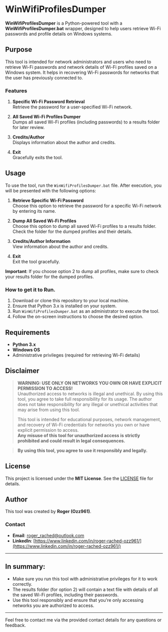 # WinWifiProfilesDumper

**WinWifiProfilesDumper** is a Python-powered tool with a **WinWifiProfilesDumper.bat** wrapper, designed to help users retrieve Wi-Fi passwords and profile details on Windows systems.

## Purpose

This tool is intended for network administrators and users who need to retrieve Wi-Fi passwords and network details of Wi-Fi profiles saved on a Windows system. It helps in recovering Wi-Fi passwords for networks that the user has previously connected to.

### Features

1. **Specific Wi-Fi Password Retrieval**  
   Retrieve the password for a user-specified Wi-Fi network.
   
2. **All Saved Wi-Fi Profiles Dumper**  
   Dumps all saved Wi-Fi profiles (including passwords) to a results folder for later review.
   
3. **Credits/Author**  
   Displays information about the author and credits.
   
4. **Exit**  
   Gracefully exits the tool.

## Usage

To use the tool, run the `WinWifiProfilesDumper.bat` file. After execution, you will be presented with the following options:

1. **Retrieve Specific Wi-Fi Password**  
   Choose this option to retrieve the password for a specific Wi-Fi network by entering its name.

2. **Dump All Saved Wi-Fi Profiles**  
   Choose this option to dump all saved Wi-Fi profiles to a results folder. Check the folder for the dumped profiles and their details.

3. **Credits/Author Information**  
   View information about the author and credits.

4. **Exit**  
   Exit the tool gracefully.

**Important**: If you choose option 2 to dump all profiles, make sure to check your results folder for the dumped profiles.

### How to get it to Run.

1. Download or clone this repository to your local machine.
2. Ensure that Python 3.x is installed on your system.
3. Run `WinWifiProfilesDumper.bat` as an administrator to execute the tool.
4. Follow the on-screen instructions to choose the desired option.

## Requirements

- **Python 3.x**
- **Windows OS**
- Administrative privileges (required for retrieving Wi-Fi details)

## Disclaimer

> **WARNING: USE ONLY ON NETWORKS YOU OWN OR HAVE EXPLICIT PERMISSION TO ACCESS!**  
> Unauthorized access to networks is illegal and unethical. By using this tool, you agree to take full responsibility for its usage. The author does not take responsibility for any illegal or unethical activities that may arise from using this tool.  
>  
> This tool is intended for educational purposes, network management, and recovery of Wi-Fi credentials for networks you own or have explicit permission to access.  
> **Any misuse of this tool for unauthorized access is strictly prohibited and could result in legal consequences.**

> **By using this tool, you agree to use it responsibly and legally.**

## License

This project is licensed under the **MIT License**. See the [LICENSE](LICENSE) file for details.

## Author

This tool was created by **Roger (Ozz961)**.

### Contact

- **Email**: [roger_rached@outlook.com](mailto:roger_rached@outlook.com)
- **LinkedIn**: [https://www.linkedin.com/in/roger-rached-ozz961/](https://www.linkedin.com/in/roger-rached-ozz961/)

---

## In summary:

- Make sure you run this tool with administrative privileges for it to work correctly.
- The results folder (for option 2) will contain a text file with details of all the saved Wi-Fi profiles, including their passwords.
- Use this tool responsibly and ensure that you're only accessing networks you are authorized to access.

---

Feel free to contact me via the provided contact details for any questions or feedback.
